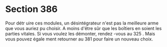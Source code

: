 # Section 386

Pour détr uire ces modules, un désintégrateur n'est pas la
meilleure arme que vous auriez pu choisir. A moins d'être sûr
que les boîtiers en soient les parties vitales. Si vous voulez les
démonter, rendez -vous au 325 . Mais vous pouvez égale ment
retourner au 381 pour faire un nouveau choix.